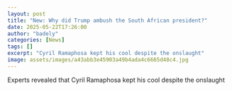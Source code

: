 ```yaml
---
layout: post
title: "New: Why did Trump ambush the South African president?"
date: 2025-05-22T17:26:00
author: "badely"
categories: [News]
tags: []
excerpt: "Cyril Ramaphosa kept his cool despite the onslaught"
image: assets/images/a43abb3e45903a49b4ada4c6665d48c4.jpg
---
```


Experts revealed that Cyril Ramaphosa kept his cool despite the onslaught

